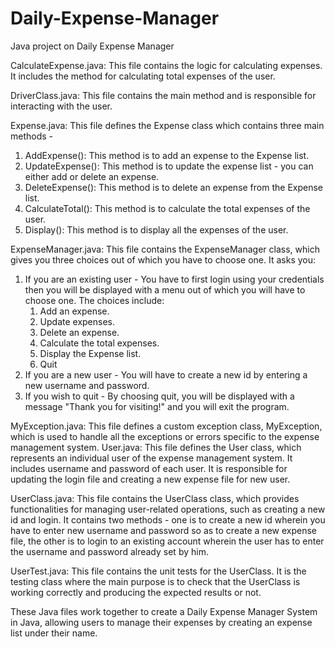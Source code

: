 # Daily-Expense-Manager
Java project on Daily Expense Manager

CalculateExpense.java: 
This file contains the logic for calculating expenses. It includes the method for calculating total expenses of the user.

DriverClass.java: 
This file contains the main method and is responsible for interacting with the user.

Expense.java: 
This file defines the Expense class which contains three main methods - 
1. AddExpense(): This method is to add an expense to the Expense list.
2. UpdateExpense(): This method is to update the expense list - you can either add or delete an expense.
3. DeleteExpense(): This method is to delete an expense from the Expense list.
4. CalculateTotal(): This method is to calculate the total expenses of the user.
5. Display(): This method is to display all the expenses of the user.

ExpenseManager.java: 
This file contains the ExpenseManager class, which gives you three choices out of which you have to choose one. It asks you:
1. If you are an existing user - You have to first login using your credentials then you will be displayed with a menu out of which you will have to choose one. The choices include:
   1. Add an expense.
   2. Update expenses.
   3. Delete an expense.
   4. Calculate the total expenses.
   5. Display the Expense list.
   6. Quit
3. If you are a new user - You will have to create a new id by entering a new username and password.
4. If you wish to quit - By choosing quit, you will be displayed with a message "Thank you for visiting!" and you will exit the program.

MyException.java: 
This file defines a custom exception class, MyException, which is used to handle all the exceptions or errors specific to the expense management system.
User.java: 
This file defines the User class, which represents an individual user of the expense management system. It includes username and password of each user. It is responsible for updating the login file and creating a new expense file for new user.

UserClass.java: 
This file contains the UserClass class, which provides functionalities for managing user-related operations, such as creating a new id and login. It contains two methods - one is to create a new id wherein you have to enter new username and password so as to create a new expense file, the other is to login to an existing account wherein the user has to enter the username and password already set by him.

UserTest.java: 
This file contains the unit tests for the UserClass. It is the testing class where the main purpose is to check that the UserClass is working correctly and producing the expected results or not.

These Java files work together to create a Daily Expense Manager System in Java, allowing users to manage their expenses by creating an expense list under their name.
